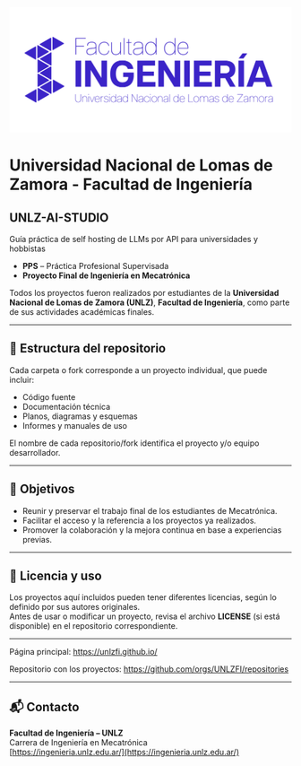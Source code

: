 ![Logo Institucional](https://github.com/JonatanBogadoUNLZ/PPS-Jonatan-Bogado/blob/9952aac097aca83a1aadfc26679fc7ec57369d82/LOGO%20AZUL%20HORIZONTAL%20-%20fondo%20transparente.png)
# Universidad Nacional de Lomas de Zamora - Facultad de Ingeniería  
## UNLZ-AI-STUDIO 

Guía práctica de self hosting de LLMs por API para universidades y hobbistas

- **PPS** – Práctica Profesional Supervisada  
- **Proyecto Final de Ingeniería en Mecatrónica**

Todos los proyectos fueron realizados por estudiantes de la **Universidad Nacional de Lomas de Zamora (UNLZ)**, **Facultad de Ingeniería**, como parte de sus actividades académicas finales.

---

## 📂 Estructura del repositorio

Cada carpeta o fork corresponde a un proyecto individual, que puede incluir:
- Código fuente
- Documentación técnica
- Planos, diagramas y esquemas
- Informes y manuales de uso

El nombre de cada repositorio/fork identifica el proyecto y/o equipo desarrollador.

---

## 🎯 Objetivos

- Reunir y preservar el trabajo final de los estudiantes de Mecatrónica.
- Facilitar el acceso y la referencia a los proyectos ya realizados.
- Promover la colaboración y la mejora continua en base a experiencias previas.

---

## 📜 Licencia y uso

Los proyectos aquí incluidos pueden tener diferentes licencias, según lo definido por sus autores originales.  
Antes de usar o modificar un proyecto, revisa el archivo **LICENSE** (si está disponible) en el repositorio correspondiente.

---

Página principal: https://unlzfi.github.io/

Repositorio con los proyectos: https://github.com/orgs/UNLZFI/repositories

---

## 📬 Contacto

**Facultad de Ingeniería – UNLZ**  
Carrera de Ingeniería en Mecatrónica  
[https://ingenieria.unlz.edu.ar/](https://ingenieria.unlz.edu.ar/)

